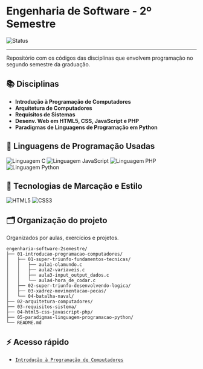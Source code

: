 # Engenharia de Software - 2º Semestre

![Status](https://img.shields.io/badge/Status-Em_Andamento-yellow)
<!-- Troque "Concluído" e a cor conforme o status:  
     Concluído → brightgreen 
     Em Andamento: yellow  
     Pausado: orange  
     Cancelado: red -->

---

Repositório com os códigos das disciplinas que envolvem programação no segundo semestre da graduação.

## 📚 Disciplinas

- **Introdução à Programação de Computadores**
- **Arquitetura de Computadores**
- **Requisitos de Sistemas**
- **Desenv. Web em HTML5, CSS, JavaScript e PHP**
- **Paradigmas de Linguagens de Programação em Python**

## 🧠 Linguagens de Programação Usadas

![Linguagem C](https://img.shields.io/badge/C-Introducao_Programacao-blue)
![Linguagem JavaScript](https://img.shields.io/badge/JavaScript-Desenvolvimento_Web-yellow)
![Linguagem PHP](https://img.shields.io/badge/PHP-Desenvolvimento_Web-blueviolet)
![Linguagem Python](https://img.shields.io/badge/Python-Paradigmas-lightgrey)

## 🎨 Tecnologias de Marcação e Estilo

![HTML5](https://img.shields.io/badge/HTML5-Marcação-orange)
![CSS3](https://img.shields.io/badge/CSS3-Estilização-blue)

## 🗂️ Organização do projeto

Organizados por aulas, exercícios e projetos.

```plaintext
engenharia-software-2semestre/
├── 01-introducao-programacao-computadores/
│   ├── 01-super-triunfo-fundamentos-tecnicas/
│   │   ├── aula1-olamundo.c
│   │   ├── aula2-variaveis.c
│   │   ├── aula3-input_output_dados.c
│   │   └── aula4-hora_de_codar.c
│   ├── 02-super-triunfo-desenvolvendo-logica/
│   ├── 03-xadrez-movimentacao-pecas/
│   └── 04-batalha-naval/
├── 02-arquitetura-computadores/
├── 03-requisitos-sistema/
├── 04-html5-css-javascript-php/
├── 05-paradigmas-linguagem-programacao-python/
└── README.md
```

## ⚡ Acesso rápido

- [`Introdução à Programação de Computadores`](./01-introducao-programacao-computadores/)